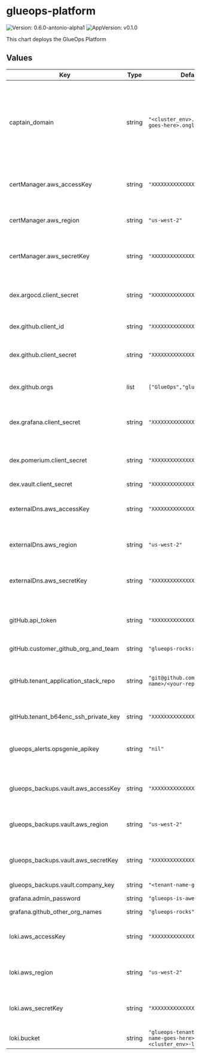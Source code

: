 # glueops-platform

![Version: 0.6.0-antonio-alpha1](https://img.shields.io/badge/Version-0.6.0--antonio--alpha1-informational?style=flat-square) ![AppVersion: v0.1.0](https://img.shields.io/badge/AppVersion-v0.1.0-informational?style=flat-square)

This chart deploys the GlueOps Platform

## Values

| Key | Type | Default | Description |
|-----|------|---------|-------------|
| captain_domain | string | `"<cluster_env>.<tenant-name-goes-here>.onglueops.rocks"` | The Route53 subdomain for the services on your cluster. It will be used as the suffix url for argocd, grafana, vault, and any other services that come out of the box in the glueops platform. Note: you need to create this before using this repo as this repo does not provision DNS Zones for you. This is the domain you created through: https://github.com/GlueOps/terraform-module-cloud-multy-prerequisites |
| certManager.aws_accessKey | string | `"XXXXXXXXXXXXXXXXXXXXXXXXXX"` | Part of `certmanager_iam_credentials` output from terraform-module-cloud-multy-prerequisites: https://github.com/GlueOps/terraform-module-cloud-multy-prerequisites |
| certManager.aws_region | string | `"us-west-2"` | Should be the same `primary_region` you used in: https://github.com/GlueOps/terraform-module-cloud-multy-prerequisites |
| certManager.aws_secretKey | string | `"XXXXXXXXXXXXXXXXXXXXXXXXXX"` | Part of `certmanager_iam_credentials` output from terraform-module-cloud-multy-prerequisites: https://github.com/GlueOps/terraform-module-cloud-multy-prerequisites |
| dex.argocd.client_secret | string | `"XXXXXXXXXXXXXXXXXXXXXXXXXX"` | Specify a unique password here. This will be used to connect argocd via OIDC to the Dex IDP. You can create one with in bash `openssl rand -base64 32` |
| dex.github.client_id | string | `"XXXXXXXXXXXXXXXXXXXXXXXXXX"` | To create a clientID please reference: https://github.com/GlueOps/github-oauth-apps/tree/v0.0.1 |
| dex.github.client_secret | string | `"XXXXXXXXXXXXXXXXXXXXXXXXXX"` | To create a clientSecret please reference: https://github.com/GlueOps/github-oauth-apps/tree/v0.0.1 |
| dex.github.orgs | list | `["GlueOps","glueops-rocks"]` | Specify the github orgs you want to allow access to. This is a list of strings. Note: users still need to be in the proper groups to have access. |
| dex.grafana.client_secret | string | `"XXXXXXXXXXXXXXXXXXXXXXXXXX"` | Specify a unique password here. This will be used to connect grafana via OAuth to the Dex IDP. You can create one with in bash `openssl rand -base64 32` |
| dex.pomerium.client_secret | string | `"XXXXXXXXXXXXXXXXXXXXXXXXXX"` | Specify a unique password here. This will be used to connect argocd via OIDC to the Dex IDP. You can create one with in bash `openssl rand -base64 32` |
| dex.vault.client_secret | string | `"XXXXXXXXXXXXXXXXXXXXXXXXXX"` |  |
| externalDns.aws_accessKey | string | `"XXXXXXXXXXXXXXXXXXXXXXXXXX"` | Part of `externaldns_iam_credentials` output from terraform-module-cloud-multy-prerequisites: https://github.com/GlueOps/terraform-module-cloud-multy-prerequisites |
| externalDns.aws_region | string | `"us-west-2"` | Should be the same `primary_region` you used in: https://github.com/GlueOps/terraform-module-cloud-multy-prerequisites |
| externalDns.aws_secretKey | string | `"XXXXXXXXXXXXXXXXXXXXXXXXXX"` | Part of `externaldns_iam_credentials` output from terraform-module-cloud-multy-prerequisites: https://github.com/GlueOps/terraform-module-cloud-multy-prerequisites |
| gitHub.api_token | string | `"XXXXXXXXXXXXXXXXXXXXXXXXXX"` | create a Personal Access Token in github that has repo scope access. It would be best to use a service account for this otherwise all the comments on PR will be left in your name |
| gitHub.customer_github_org_and_team | string | `"glueops-rocks:developers"` | The format is: <github-org-name>:<github-team-name> (The team should include the developers) |
| gitHub.tenant_application_stack_repo | string | `"git@github.com:<your-org-name>/<your-repo-name>.git"` | This is the repo that will be used to store all the tenant's cluster applications. The developers will have access to this repo and will be able to create PRs to this repo. The repo should be private.  |
| gitHub.tenant_b64enc_ssh_private_key | string | `"XXXXXXXXXXXXXXXXXXXXXXXXXX"` | Create a deploy key to access the application stack repository it and format using `cat <key-file> | base64 | tr -d '\n'`. ref: https://docs.github.com/en/authentication/connecting-to-github-with-ssh/managing-deploy-keys#deploy-keys |
| glueops_alerts.opsgenie_apikey | string | `"nil"` | Part of `opsgenie_prometheus_api_keys` output from terraform-module-cloud-multy-prerequisites: https://github.com/GlueOps/terraform-module-cloud-multy-prerequisites |
| glueops_backups.vault.aws_accessKey | string | `"XXXXXXXXXXXXXXXXXXXXXXXXXX"` | Part of `vault_s3_iam_credentials` output from terraform-module-cloud-multy-prerequisites: https://github.com/GlueOps/terraform-module-cloud-multy-prerequisites |
| glueops_backups.vault.aws_region | string | `"us-west-2"` | Should be the same `primary_region` you used in: https://github.com/GlueOps/terraform-module-cloud-multy-prerequisites |
| glueops_backups.vault.aws_secretKey | string | `"XXXXXXXXXXXXXXXXXXXXXXXXXX"` | Part of `vault_s3_iam_credentials` output from terraform-module-cloud-multy-prerequisites: https://github.com/GlueOps/terraform-module-cloud-multy-prerequisites |
| glueops_backups.vault.company_key | string | `"<tenant-name-goes-here>"` |  |
| grafana.admin_password | string | `"glueops-is-awesome"` | Default admin password. CHANGE THIS!!!! |
| grafana.github_other_org_names | string | `"glueops-rocks"` |  |
| loki.aws_accessKey | string | `"XXXXXXXXXXXXXXXXXXXXXXXXXX"` | Part of `loki_s3_iam_credentials` output from terraform-module-cloud-multy-prerequisites: https://github.com/GlueOps/terraform-module-cloud-multy-prerequisites |
| loki.aws_region | string | `"us-west-2"` | Should be the same `primary_region` you used in: https://github.com/GlueOps/terraform-module-cloud-multy-prerequisites |
| loki.aws_secretKey | string | `"XXXXXXXXXXXXXXXXXXXXXXXXXX"` | Part of `loki_s3_iam_credentials` output from terraform-module-cloud-multy-prerequisites: https://github.com/GlueOps/terraform-module-cloud-multy-prerequisites |
| loki.bucket | string | `"glueops-tenant-<tenant-name-goes-here>-<cluster_env>-loki-primary"` | Format: glueops-tenant-<tenant-name-goes-here>-<cluster_env>-loki-primary |
